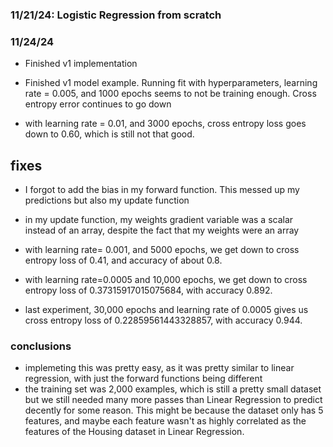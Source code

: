 ### 11/21/24: Logistic Regression from scratch

### 11/24/24
- Finished v1 implementation
- Finished v1 model example. Running fit with hyperparameters, learning rate = 0.005, and 1000 epochs seems to not be training enough. Cross entropy error continues to go down

- with learning rate = 0.01, and 3000 epochs, cross entropy loss goes down to 0.60, which is still not that good.

## fixes
- I forgot to add the bias in my forward function. This messed up my predictions but also my update function
- in my update function, my weights gradient variable was a scalar instead of an array, despite the fact that my weights were an array

- with learning rate= 0.001, and 5000 epochs, we get down to cross entropy loss of 0.41, and accuracy of about 0.8. 

- with learning rate=0.0005 and 10,000 epochs, we get down to cross entropy loss of 0.37315917015075684, with accuracy 0.892. 

- last experiment, 30,000 epochs and learning rate of 0.0005 gives us cross entropy loss of 0.22859561443328857,  with accuracy 0.944. 


### conclusions
- implemeting this was pretty easy, as it was pretty similar to linear regression, with just the forward functions being different 
- the training set was 2,000 examples, which is still a pretty small dataset but we still needed many more passes than Linear Regression to predict decently for some reason. This might be because the dataset only has 5 features, and maybe each feature wasn't as highly correlated as the features of the Housing dataset in Linear Regression. 






